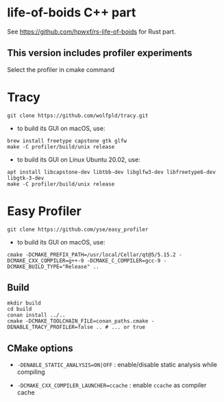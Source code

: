 # life-of-boids C++ part

See https://github.com/hpwxf/rs-life-of-boids for Rust part.

## This version includes profiler experiments
Select the profiler in cmake command

# Tracy
```
git clone https://github.com/wolfpld/tracy.git
```
* to build its GUI on macOS, use:
```
brew install freetype capstone gtk glfw
make -C profiler/build/unix release
```
* to build its GUI on Linux Ubuntu 20.02, use:
```
apt install libcapstone-dev libtbb-dev libglfw3-dev libfreetype6-dev libgtk-3-dev
make -C profiler/build/unix release
```

# Easy Profiler
```
git clone https://github.com/yse/easy_profiler
```
* to build its GUI on macOS, use:
```
cmake -DCMAKE_PREFIX_PATH=/usr/local/Cellar/qt@5/5.15.2 -DCMAKE_CXX_COMPILER=g++-9 -DCMAKE_C_COMPILER=gcc-9 -DCMAKE_BUILD_TYPE="Release" ..
```

## Build

```
mkdir build
cd build
conan install ../..
cmake -DCMAKE_TOOLCHAIN_FILE=conan_paths.cmake -DENABLE_TRACY_PROFILER=false .. # ... or true
```

## CMake options

* `-DENABLE_STATIC_ANALYSIS=ON|OFF` : enable/disable static analysis while compiling

* `-DCMAKE_CXX_COMPILER_LAUNCHER=ccache` : enable `ccache` as compiler cache
